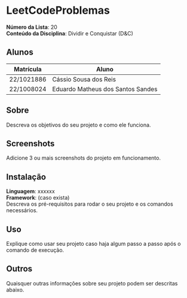 # LeetCodeProblemas

**Número da Lista**: 20<br>
**Conteúdo da Disciplina**: Dividir e Conquistar (D&C)<br>

## Alunos
| Matrícula  | Aluno                             |
| ---------- | --------------------------------- |
| 22/1021886 | Cássio Sousa dos Reis             |
| 22/1008024 | Eduardo Matheus dos Santos Sandes |

## Sobre 
Descreva os objetivos do seu projeto e como ele funciona. 

## Screenshots
Adicione 3 ou mais screenshots do projeto em funcionamento.

## Instalação 
**Linguagem**: xxxxxx<br>
**Framework**: (caso exista)<br>
Descreva os pré-requisitos para rodar o seu projeto e os comandos necessários.

## Uso 
Explique como usar seu projeto caso haja algum passo a passo após o comando de execução.

## Outros 
Quaisquer outras informações sobre seu projeto podem ser descritas abaixo.

